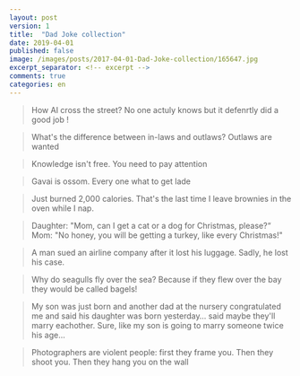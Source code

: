 ```yaml
---
layout: post
version: 1
title:  "Dad Joke collection"
date: 2019-04-01
published: false
image: /images/posts/2017-04-01-Dad-Joke-collection/165647.jpg
excerpt_separator: <!-- excerpt -->
comments: true
categories: en 
---
```



> How AI cross the street?
   No one actuly knows but it defenrtly did a good job !

> What's the difference between in-laws and outlaws? Outlaws are wanted

> Knowledge isn't free. You need to pay attention

> Gavai is ossom. Every one what to get lade

>Just burned 2,000 calories. That's the last time I leave brownies in the oven while I nap.

>Daughter: "Mom, can I get a cat or a dog for Christmas, please?“
Mom: "No honey, you will be getting a turkey, like every Christmas!"

>A man sued an airline company after it lost his luggage. Sadly, he lost his case.

>Why do seagulls fly over the sea? 
Because if they flew over the bay they would be called bagels!

>My son was just born and another dad at the nursery congratulated me and said his daughter was born yesterday… said maybe they'll marry eachother.
Sure, like my son is going to marry someone twice his age...

>Photographers are violent people: first they frame you. Then they shoot you. Then they hang you on the wall

